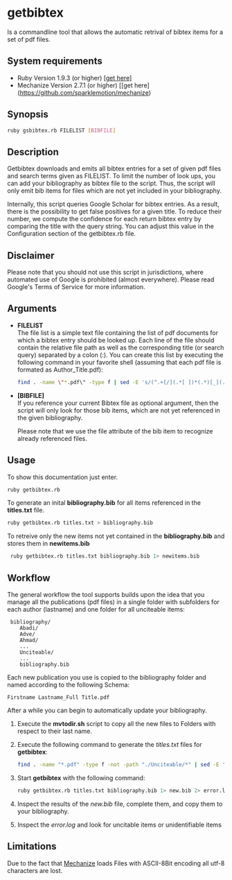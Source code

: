 getbibtex
=========
Is a commandline tool that allows the automatic retrival of bibtex
items for a set of pdf files.

System requirements
-------------------

* Ruby Version 1.9.3 (or higher) [\[get here\]](https://www.ruby-lang.org/de/downloads/)
* Mechanize Version 2.7.1 (or higher) [\[get here\](https://github.com/sparklemotion/mechanize)

Synopsis
--------

```bash
ruby gsbibtex.rb FILELIST [BIBFILE]
```

Description
-----------

Getbibtex downloads and emits all bibtex entries for a set of given pdf
files and search terms given as FILELIST. To limit the number of
look ups, you can add your bibliography as bibtex file to the script.
Thus, the script will only emit bib items for files which are not
yet included in your bibliography.

Internally, this script queries Google Scholar for bibtex entries.
As a result, there is the possibility to get false positives for a 
given title. To reduce their number, we compute the confidence for each
return bibtex entry by comparing the title with the query string.
You can adjust this value in the Configuration section of the 
getbibtex.rb file.

Disclaimer
---------- 
Please note that you should not use this script in jurisdictions,
where automated use of Google is prohibited (almost everywhere).
Please read Google's Terms of Service for more information.

Arguments
---------

* **FILELIST**  
    The file list is a simple text file containing the list of pdf documents for which a bibtex entry should be looked up.
    Each line of the file should contain the relative file path as well as the corresponding title (or search query) separated by a colon (:).
    You can create this list by executing the following command in your	favorite shell (assuming that each pdf file is formated as Author_Title.pdf):

    ```bash
    find . -name \"*.pdf\" -type f | sed -E 's/(^.+[/](.*[ ])*(.*)[_](.*)[.]pdf)/\\1:\\4/' > titles.txt
    ```

*  **\[BIBFILE\]**  
   If you reference your current Bibtex file as optional argument,	then the script will only look for those bib items, which are not yet referenced in the given bibliography.
   
   Please note that we use the file attribute of the bib item to recognize already referenced files.

Usage
-----
To show this documentation just enter.
```bash
ruby getbibtex.rb
```
To generate an inital **bibliography.bib** for all items referenced in the **titles.txt** file.
```bash
ruby getbibtex.rb titles.txt > bibliography.bib
```
To retreive only the new items not yet contained in the 
    **bibliography.bib** and stores them in **newitems.bib**
```bash
 ruby getbibtex.rb titles.txt bibliography.bib 1> newitems.bib
```

Workflow
--------

The general workflow the tool supports builds upon the idea that you
manage all the publications (pdf files) in a single folder with 
subfolders for each author (lastname) and one folder for all unciteable
items:
```
 bibliography/
    Abadi/
    Adve/
    Ahmad/
    ...
    Unciteable/
    ...
    bibliography.bib
```

Each new publication you use is copied to the bibliography folder
and named according to the following Schema:
```
Firstname Lastname_Full Title.pdf
```

After a while you can begin to automatically update your bibliography.

1. Execute the **mvtodir.sh** script to copy all the new files to Folders with respect to their last name.
2. Execute the following command to generate the _titles.txt_ files for **getbibtex**:

     ```bash
     find . -name "*.pdf" -type f -not -path "./Unciteable/*" | sed -E 's/(^.+[/](.*[ ])*(.*)[_](.*)[.]pdf)/\1:\4/' > titles.txt
     ```

3. Start **getbibtex** with the following command:

     ```bash
     ruby getbibtex.rb titles.txt bibliography.bib 1> new.bib 2> error.log
     ```

4. Inspect the results of the _new.bib_ file, complete them, and copy them to your bibliography.
5. Inspect the _error.log_ and look for uncitable items or unidentifiable items

Limitations
-----------

Due to the fact that [Mechanize](https://github.com/sparklemotion/mechanize)
loads Files with ASCII-8Bit encoding all utf-8 characters are lost.
